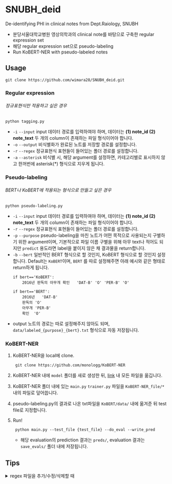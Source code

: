 # SNUBH_deid
De-identifying PHI in clinical notes from Dept.Raiology, SNUBH
- 분당서울대학교병원 영상의학과의 clinical note를 바탕으로 구축한 regular expression set
- 해당 regular expression set으로 pseudo-labeling
- Run KoBERT-NER with pseudo-labeled notes

## Usage

    git clone https://github.com/wimara28/SNUBH_deid.git
### Regular expression
###### 정규표현식만 적용하고 싶은 경우

    python tagging.py
- `-i` `--input` input 데이터 경로를 입력하여야 하며, 데이터는 **(1) note_id (2) note_text** 두 개의 column이 존재하는 파일 형식이어야 합니다.
- `-o` `--output` 비식별화가 완료된 노트를 저장할 경로를 설정합니다.
- `-r` `--regex` 정규표현식 표현들이 들어있는 폴더 경로를 설정합니다.
- `-a` `--asterisk` 비식별 시, 해당 argument를 설정하면, 카테고리별로 표시하지 않고 한꺼번에 asterisk(*) 형식으로 지우게 됩니다. 
### Pseudo-labeling
###### BERT나 KoBERT에 적용되는 형식으로 만들고 싶은 경우

    python pseudo-labeling.py
- `-i` `--input` input 데이터 경로를 입력하여야 하며, 데이터는 **(1) note_id (2) note_text** 두 개의 column이 존재하는 파일 형식이어야 합니다.
- `-r` `--regex` 정규표현식 표현들이 들어있는 폴더 경로를 설정합니다.
- `-p` `--purpose` pseudo-labeling을 마친 노트가 어떤 목적으로 사용되는지 구별하기 위한 argument이며, 기본적으로 파일 이름 구별을 위해 아무 text나 적어도 되지만 `predict` 용도라면 label을 붙이지 않은 채 결과물을 return합니다.
- `-b` `--bert` 일반적인 BERT 형식으로 할 것인지, KoBERT 형식으로 할 것인지 설정합니다. Default는 `KoBERT`이며, `BERT` 를 따로 설정해주면 아래 예시와 같은 형태로 return하게 됩니다.
    ```buildoutcfg
    if bert=='KoBERT':
        2016년 판독의 아무개 확인   'DAT-B' 'O' 'PER-B' 'O'
    
    if bert=='BERT':
        2016년   'DAT-B'
        판독의 'O'
        아무개 'PER-B'
        확인  'O'
    ```
- output 노트의 경로는 따로 설정해주지 않아도 되며, `data/labeled_{purpose}_{bert}.txt` 형식으로 자동 저장됩니다.

### KoBERT-NER
1. KoBERT-NER을 local에 clone.

        git clone https://github.com/monologg/KoBERT-NER 
2. KoBERT-NER 내에 `model` 폴더를 새로 생성한 뒤, [link](https://drive.google.com/drive/folders/1h2gaHaRMleW-MaFYeTI1kbQ2PjQnfvIE?usp=sharing) 내 모든 파일을 옮깁니다.
3. KoBERT-NER 폴더 내에 있는 `main.py` `trainer.py` 파일을 `KoBERT-NER_file/*` 내의 파일로 덮어씁니다.
4. pseudo-labeling.py의 결과로 나온 txt파일을 `KoBERT/data/` 내에 옮겨준 뒤 test file로 지정합니다.
5. Run!
   
        python main.py --test_file {test_file} --do_eval --write_pred
    - 해당 evaluation의 prediction 결과는 `preds/`, evaluation 결과는 `save_evals/` 폴더 내에 저장됩니다.

## Tips
<details>
<summary>regex 파일을 추가/수정/삭제할 때</summary>
<div markdown="1">       

### 일반적인 정규표현식을 추가하는 경우
1.  기본적으로 regex/{Category} 항목으로 구성되어 있으며, {Category}를 기준으로 tagging 및 pseudo-labeling을 진행하므로 {Category} 내에 추가작업을 진행해야 합니다.
2. 알맞은 디렉토리에 적절한 정규표현식 txt 파일 추가 `regex/{Category}/__.txt`
3. `regex/transform_regex.txt`을 실행하여  `regex/{Category}/___transformed.txt` 파일이 추가될 수 있게 합니다.
4. class Pattern() / class Formula()를 수정해주어야 합니다.
    - {Category}를 완전히 추가한 경우, main() 함수에 반영되어야 합니다.
    
### Vocabulary를 추가하는 경우
- Vocabulary란 `regex/transform_regex` 내의 `month_name`이나 `hos_kor`처럼 설정해주는 형식을 말합니다. 
1. 새로운 변수를 추가하여 설정해준 후, `regex = regex.replace('"""+month_name+r"""', month_name)...` 열에 추가해 적용합니다.
2. `regex/{Category}/__.txt` 파일 내부에는 설정한 변수를 넣어주고, `regex/transform_regex.txt`을 실행합니다.
    - 참고 txt 파일 : `regex/hospitals/hospital_abb_kor.txt`과 그 transformed 파일.
3. class Pattern() / class Formula()를 수정해주어야 합니다.
    - {Category}를 완전히 추가한 경우, main() 함수에 반영되어야 합니다.
    
### 파일을 수정하는 경우
- 파일의 이름만 바꾸지 않으면 정상적으로 작동합니다.
- 파일의 이름을 수정하는 경우,
  - class Pattern() / class Formula()를 수정해주어야 합니다.
    
### 파일을 삭제하는 경우
- `__transformed.txt` 파일이 없으면 인식되지 않습니다.
- main() / class Pattern() / class Formula()를 수정해주어야 합니다.



</div>
</details>

